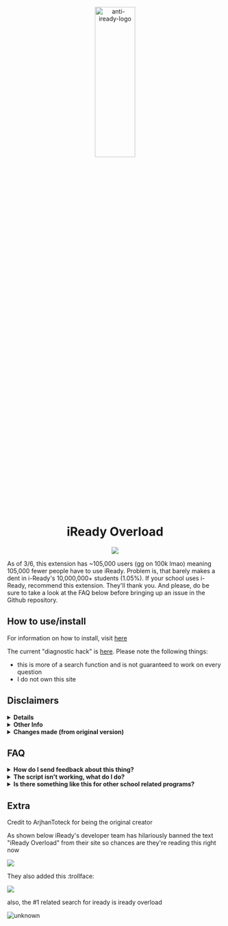 <p align="center"><img src="logo.jpg" alt="anti-iready-logo" width="43%" height="30%"/></p>

<h1 align="center">iReady Overload</h1>

<p align="center">
        <a href="https://discord.gg/y7X5CSWyR5">
	       <img src="https://img.shields.io/discord/946493443763490846?label=discord&logo=discord">
        </a>
</p>

As of 3/6, this extension has ~105,000 users (gg on 100k lmao) meaning 105,000 fewer people have to use iReady. Problem is, that barely makes a dent in i-Ready's 10,000,000+ students (1.05%). If your school uses i-Ready, recommend this extension. They'll thank you. And please, do be sure to take a look at the FAQ below before bringing up an issue in the Github repository.

## How to use/install

For information on how to install, visit [here](https://github.com/cupiditys/iReady-Overload/wiki/How-to-install)
<br/>

The current "diagnostic hack" is [here](https://vault0.netlify.app). Please note the following things:
* this is more of a search function and is not guaranteed to work on every question
* I do not own this site

## Disclaimers
<details>
<summary><b>Details</b></summary>
iReady is awful. It's the worst education tool anyone could ever use. I'm fed up with being forced to mindlessly watch the result of a greedy corporation that doesn't try in the SLIGHTEST to make their product enjoyable, or even acceptable. This repository is a collection of hacks and a chrome extension that ensures nobody has to suffer through iReady ever again. The current version has a **lesson & quiz skipper, a diagnostic hack, and a minutes hack**. The diagnostic hack currently is not instantaneous, and questions will have to be inputted manually.
</details>    
<details>
<summary><b>Other Info</b></summary>
while (obviously) I try my hardest to prevent you from getting in trouble, there are some things you need to know in order to not get caught. First, I heavily do not recommend using it in school (as they can see all your network traffic) or even on a school issued laptop (only do it if you have to). If want to be very safe, use your own personal computer at your own home.
</details>
<details>
	<summary><b>Changes made (from original version)</b></summary>
Differences/Changes made from ArjhanToteck's original i-Ready Overload include rewritten functions (lesson skipper, minutes hack), newer code is now obfuscated, and portions of the UI changed to bypass i-Ready "anticheat".
</details>

## FAQ
 <details>
 	<summary><b>How do I send feedback about this thing?</b></summary>

 You can bring up an issue on the Github repository or leave a comment on the Chrome Webstore page. But please, do be sure to check the rest of the FAQ before bringing up an issue.
 </details>

 <details>
 	<summary><b>The script isn't working, what do I do?</b></summary>

 It may be that you have an older version, or that you simply followed the wrong steps. Always check either of these two options before complaining. In the worst case scenario, it might be that the script itself has been patched, but it's not likely to happen for a while. (Please be patient about this.)
 </details>

 <details>
 	<summary><b>Is there something like this for other school related programs?</b></summary>

 Probably not, but your best bet would most likely be to use some of the following:
 <ul>
 	<li>https://botanybay.vercel.app/ (Savvas Realize)</li>
 	<li>https://www.symbolab.com/ (Math related)</li>
 	<li>https://www.mathway.com/Algebra (Math related)</li>
 	<li>https://photomath.com/ (Math related)</li>
 </ul>
 Please be aware that I do not own the above sites, and that again, common sense is needed when using these (i.e. not using them in school and only at home when possible).
 </details>

## Extra
Credit to ArjhanToteck for being the original creator

As shown below iReady's developer team has hilariously banned the text "iReady Overload" from their site so chances are they're reading this right now

![](https://cdn.discordapp.com/attachments/654687165837475840/905968971642179645/unknown.png)

They also added this :trollface:

![](https://cdn.discordapp.com/attachments/571058554216120322/911811161081671730/unknown.png)

also, the #1 related search for iready is iready overload

![unknown](https://user-images.githubusercontent.com/66990287/155582445-c6d5471d-7864-4f17-b912-463645067b8c.jpg)
